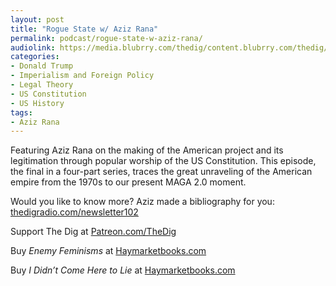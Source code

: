 ```yaml
---
layout: post
title: "Rogue State w/ Aziz Rana"
permalink: podcast/rogue-state-w-aziz-rana/
audiolink: https://media.blubrry.com/thedig/content.blubrry.com/thedig/The_Dig-EP_486-Rana.mp3
categories:
- Donald Trump
- Imperialism and Foreign Policy
- Legal Theory
- US Constitution
- US History
tags:
- Aziz Rana
---
```


Featuring Aziz Rana on the making of the American project and its legitimation through popular worship of the US Constitution. This episode, the final in a four-part series, traces the great unraveling of the American empire from the 1970s to our present MAGA 2.0 moment.

Would you like to know more? Aziz made a bibliography for you: [thedigradio.com/newsletter102](http://thedigradio.com/newsletter102)

Support The Dig at [Patreon.com/TheDig](http://Patreon.com/TheDig)

Buy *Enemy Feminisms* at [Haymarketbooks.com](http://Haymarketbooks.com)

Buy *I Didn’t Come Here to Lie* at [Haymarketbooks.com](http://Haymarketbooks.com)

